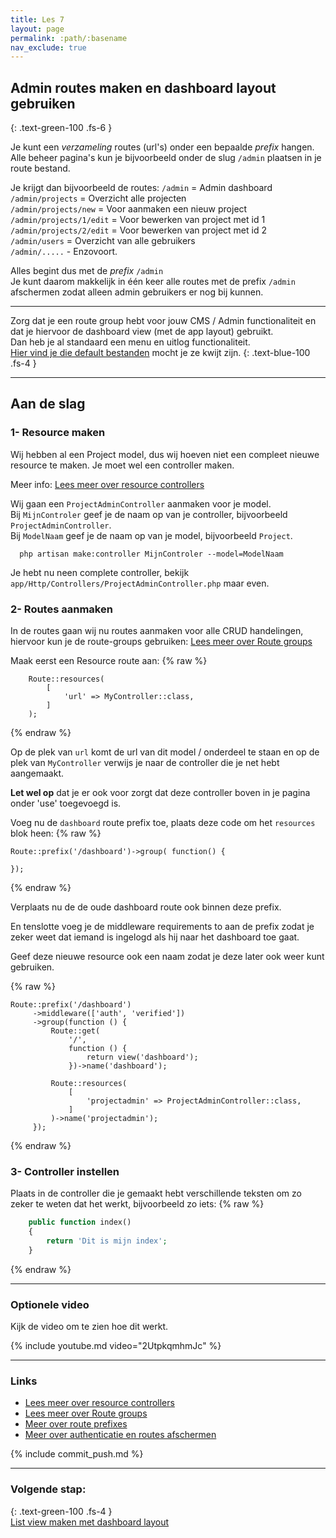 ```yaml
---
title: Les 7
layout: page
permalink: :path/:basename
nav_exclude: true
---
```


## Admin routes maken en dashboard layout gebruiken
{: .text-green-100 .fs-6 }

Je kunt een *verzameling* routes (url's) onder een bepaalde *prefix* hangen.  
Alle beheer pagina's kun je bijvoorbeeld onder de slug `/admin` plaatsen in je route bestand.  

Je krijgt dan bijvoorbeeld de routes:
`/admin` = Admin dashboard  
`/admin/projects` = Overzicht alle projecten  
`/admin/projects/new` = Voor aanmaken een nieuw project   
`/admin/projects/1/edit` = Voor bewerken van project met id 1  
`/admin/projects/2/edit` = Voor bewerken van project met id 2  
`/admin/users`  = Overzicht van alle gebruikers  
`/admin/.....` - Enzovoort. 

Alles begint dus met de *prefix* `/admin`  
Je kunt daarom makkelijk in één keer alle routes met de prefix `/admin` afschermen zodat alleen admin gebruikers er nog bij kunnen.

---

Zorg dat je een route group hebt voor jouw CMS / Admin functionaliteit en dat je hiervoor de dashboard view (met de app layout) gebruikt.  
Dan heb je al standaard een menu en uitlog functionaliteit.  
[Hier vind je die default bestanden](https://github.com/laravel/breeze/tree/1.x/stubs/default/resources/views) mocht je ze kwijt zijn.
{: .text-blue-100 .fs-4 }

---

## Aan de slag

### 1- Resource maken
Wij hebben al een Project model, dus wij hoeven niet een compleet nieuwe resource te maken. Je moet wel een controller maken. 

Meer info: [Lees meer over resource controllers](https://laravel.com/docs/10.x/controllers#resource-controllers)

Wij gaan een `ProjectAdminController` aanmaken voor je model.  
Bij `MijnControler` geef je de naam op van je controller, bijvoorbeeld `ProjectAdminController`.  
Bij `ModelNaam` geef je de naam op van je model, bijvoorbeeld `Project`.  

```shell
  php artisan make:controller MijnControler --model=ModelNaam
```

Je hebt nu neen complete controller, bekijk `app/Http/Controllers/ProjectAdminController.php` maar even.

### 2- Routes aanmaken
In de routes gaan wij nu routes aanmaken voor alle CRUD handelingen, hiervoor kun je de route-groups gebruiken:
[Lees meer over Route groups](https://laravel.com/docs/10.x/routing#route-groups)

Maak eerst een Resource route aan:
{% raw %}
```shell
    Route::resources(
        [
            'url' => MyController::class,
        ]
    );
```
{% endraw %}

Op de plek van `url` komt de url van dit model / onderdeel te staan en op de plek van `MyController` verwijs je naar de controller die je net hebt aangemaakt.

**Let wel op** dat je er ook voor zorgt dat deze controller boven in je pagina onder 'use' toegevoegd is.

Voeg nu de `dashboard` route prefix toe, plaats deze code om het `resources` blok heen:
{% raw %}
```shell
Route::prefix('/dashboard')->group( function() {
    
});
```
{% endraw %}

Verplaats nu de de oude dashboard route ook binnen deze prefix.

En tenslotte voeg je de middleware requirements to aan de prefix zodat je zeker weet dat iemand is ingelogd als hij naar het dashboard toe gaat.

Geef deze nieuwe resource ook een naam zodat je deze later ook weer kunt gebruiken.

{% raw %}
```shell
Route::prefix('/dashboard')
     ->middleware(['auth', 'verified'])
     ->group(function () {
         Route::get(
             '/',
             function () {
                 return view('dashboard');
             })->name('dashboard');

         Route::resources(
             [
                 'projectadmin' => ProjectAdminController::class,
             ]
         )->name('projectadmin');
     });
```
{% endraw %}

### 3- Controller instellen
Plaats in de controller die je gemaakt hebt verschillende teksten om zo zeker te weten dat het werkt, bijvoorbeeld zo iets:
{% raw %}
```php
    public function index()
    {
        return 'Dit is mijn index';
    }
```
{% endraw %}


---

### Optionele video
Kijk de video om te zien hoe dit werkt.

{% include youtube.md video="2UtpkqmhmJc" %}

---

### Links

- [Lees meer over resource controllers](https://laravel.com/docs/10.x/controllers#resource-controllers)
- [Lees meer over Route groups](https://laravel.com/docs/10.x/routing#route-groups)
- [Meer over route prefixes](https://laravel.com/docs/10.x/routing#route-groups)
- [Meer over authenticatie en routes afschermen](https://laravel.com/docs/10.x/authentication#protecting-routes)

{% include commit_push.md %}

---
### Volgende stap:
{: .text-green-100 .fs-4 }  
[List view maken met dashboard layout](list-view)
